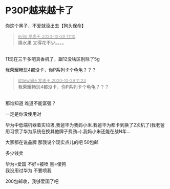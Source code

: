# P30P越来越卡了


你这个黑子，不爱就滚出去【狗头保命】

<div class="quote"><blockquote><font size="2"><a href="https://www.hostloc.com/forum.php?mod=redirect&amp;goto=findpost&amp;pid=9368244&amp;ptid=759709" target="_blank"><font color="#999999">evils 发表于 2020-10-29 11:10</font></a></font><br />
换水果 又得花不少。。。。</blockquote></div><br />
11现在三千多吧真香机了，跟12没啥区别除了5g<img id="aimg_XopMI" onclick="zoom(this, this.src, 0, 0, 0)" class="zoom" src="https://cdn.jsdelivr.net/gh/hishis/forum-master/public/images/patch.gif" onmouseover="img_onmouseoverfunc(this)" onload="thumbImg(this)" border="0" alt="" />

我荣耀畅玩4都没卡，你P系列卡个龟龟？？？

<div class="quote"><blockquote><font size="2"><a href="https://www.hostloc.com/forum.php?mod=redirect&amp;goto=findpost&amp;pid=9368359&amp;ptid=759709" target="_blank"><font color="#999999">littlewhite 发表于 2020-10-29 11:23</font></a></font><br />
我荣耀畅玩4都没卡，你P系列卡个龟龟？？？</blockquote></div><br />
那谁知道 难道不能富强？

一定是你没使用对<img src="static/image/smiley/default/lol.gif" smilieid="12" border="0" alt="" />

华为中低端机器着实垃圾,我爸华为我妈小米.我爸华为都卡到换了2次机了(我老爸用习惯了华为系统在换其他牌子费劲~).我妈小米还能在战N年...

大家都在说品牌 那我说个现实点儿的吧 50包邮<img src="static/image/smiley/default/lol.gif" smilieid="12" border="0" alt="" />

多少钱卖

华为=爱国 不好=被喷 黑=傻狗 <br />
我没用过华为 不要喷我<img src="static/image/smiley/default/lol.gif" smilieid="12" border="0" alt="" />

200包邮收，我够爱国了吧
